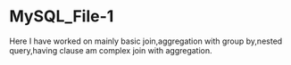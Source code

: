 # MySQL_File-1
Here  I have worked on mainly basic join,aggregation with group by,nested query,having clause am complex join with aggregation.
